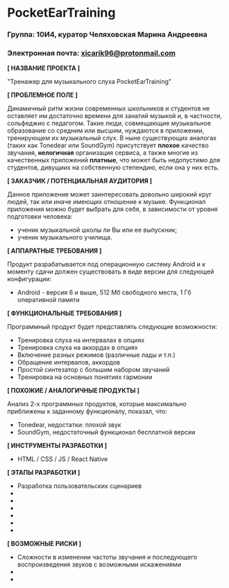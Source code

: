 # PocketEarTraining

### Группа: 10И4, куратор Челяховская Марина Андреевна
### Электронная почта: xicarik96@protonmail.com

**[ НАЗВАНИЕ ПРОЕКТА ]**

"Тренажер для музыкального слуха PocketEarTraining"

**[ ПРОБЛЕМНОЕ ПОЛЕ ]**

Динамичный ритм жизни современных школьников и студентов не оставляет им достаточно времени для занатий музыкой и, в частности, сольфеджио с педагогом. Такие люди, совмещающие музыкальное образование со средним или высшим, нуждаются в приложении, тренирующем их музыкальный слух. В ныне существующих аналогах (таких как Tonedear или SoundGym) присутствует **плохое** качество звучания, **нелогичная** организация сервиса, а также многие из качественных приложений **платные**, что может быть недопустимо для студентов, дивущиих на собственную степендию, если она у них есть.

**[ ЗАКАЗЧИК / ПОТЕНЦИАЛЬНАЯ АУДИТОРИЯ ]**

Данное приложение может заинтересовать довольно широкий круг людей, так или иначе имеющих отношение к музыке. Функционал приложения можно будет выбрать для себя, в зависимости от уровня подготовки человека:
* ученик музыкальной школы ли Вы или ее выпускник;
* ученик музыкального училища.

**[ АППАРАТНЫЕ ТРЕБОВАНИЯ ]** 

Продукт разрабатывается под операционную систему Android и к моменту сдачи должен существовать в виде версии для следующей конфигурации:
* Android - версия 6 и выше, 512 Мб свободного места, 1 Гб оперативной памяти

**[ ФУНКЦИОНАЛЬНЫЕ ТРЕБОВАНИЯ ]**

Программный продукт будет представлять следующие возможности:
* Тренировка слуха на интервалах в опциях
* Тренировка слуха на аккордах в опциях
* Включение разных режимов (различные лады и т.п.)
* Обращение интервалов, аккордов
* Простой синтезатор с большим набором звучаний
* Тренировка на основных понятиях гармонии


**[ ПОХОЖИЕ / АНАЛОГИЧНЫЕ ПРОДУКТЫ ]**


Анализ 2-х программных продуктов, которые максимально приближены к заданному функционалу, показал, что:

* Tonedear, недостатки: плохой звук
* SoundGym, недостаточный функционал бесплатной версии

**[ ИНСТРУМЕНТЫ РАЗРАБОТКИ ]**

* HTML / CSS / JS / React Native

**[ ЭТАПЫ РАЗРАБОТКИ ]**

* Разработка пользовательских сценариев
* 
*
*
*
*
*

**[ ВОЗМОЖНЫЕ РИСКИ ]**

* Сложности в изменении частоты звучания и последующего воспроизведения звуков с возможными искажениями
*
*
